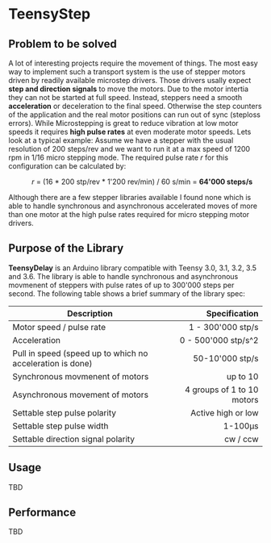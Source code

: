 # TeensyStep
## Problem to be solved 
A lot of interesting projects require the movement of things. The most easy way to implement such a transport system is the use of stepper motors driven by readily available microstep drivers. Those drivers usally expect **step and direction signals** to move the motors. Due to the motor intertia they can not be started at full speed. Instead, steppers need a smooth **acceleration** or deceleration to the final speed. Otherwise the step counters of the application and the real motor positions can run out of sync (steploss errors).
While Microstepping is great to reduce vibration at low motor speeds it requires  **high pulse rates** at even moderate motor speeds. Lets look at a typical example: 
Assume we have a stepper with the usual resolution of 200 steps/rev and we want to  run it at a max speed of 1200 rpm in 1/16 micro stepping mode. The required pulse rate *r* for this configuration can be calculated by: 

&emsp;&emsp;&emsp; *r* = (16 * 200 stp/rev * 1'200 rev/min) / 60 s/min = **64'000 steps/s**

Although there are a few stepper libraries available I found none which is able to handle synchronous and asynchronous accelerated moves of more than one motor at the high pulse rates required for micro stepping motor drivers. 

## Purpose of the Library
**TeensyDelay** is an Arduino library compatible with Teensy 3.0, 3.1, 3.2, 3.5 and 3.6. The library is able to handle synchronous and asynchronous movmenent of   steppers with pulse rates of up to 300'000 steps per second. The following table shows a brief summary of the library spec:

|Description|Specification|
|------|------:|
| Motor speed / pulse rate| 1 - 300'000 stp/s|
| Acceleration|0 - 500'000 stp/s^2|
| Pull in speed (speed up to which no acceleration is done)| 50-10'000 stp/s|
| Synchronous movmenent of motors| up to 10|
| Asynchronous movement of motors| 4 groups of 1 to 10 motors|
| Settable step pulse polarity| Active high or low|
| Settable step pulse width| 1-100µs|
| Settable direction signal polarity| cw / ccw|

## Usage
TBD

## Performance
TBD

